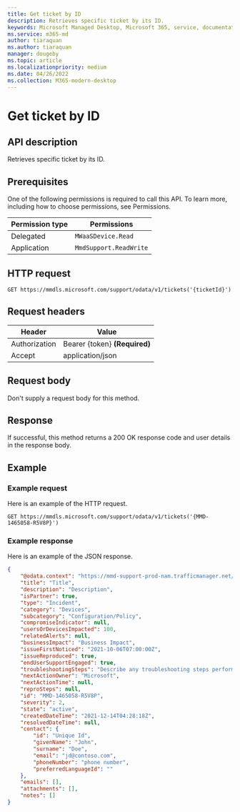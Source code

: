 ```yaml
---
title: Get ticket by ID
description: Retrieves specific ticket by its ID.
keywords: Microsoft Managed Desktop, Microsoft 365, service, documentation
ms.service: m365-md
author: tiaraquan
ms.author: tiaraquan
manager: dougeby
ms.topic: article
ms.localizationpriority: medium
ms.date: 04/26/2022
ms.collection: M365-modern-desktop
---
```


# Get ticket by ID

## API description

Retrieves specific ticket by its ID.

## Prerequisites

One of the following permissions is required to call this API. To learn more, including how to choose permissions, see Permissions.

| Permission type | Permissions |
| --- | --- |
| Delegated | `MWaaSDevice.Read` |
| Application | `MmdSupport.ReadWrite` |

## HTTP request

```http
GET https://mmdls.microsoft.com/support/odata/v1/tickets('{ticketId}')
```

## Request headers

| Header | Value |
| --- | --- |
| Authorization | Bearer {token} **(Required)** |
| Accept | application/json |

## Request body

Don't supply a request body for this method.

## Response

If successful, this method returns a 200 OK response code and user details in the response body.

## Example

### Example request

Here is an example of the HTTP request.

```http
GET https://mmdls.microsoft.com/support/odata/v1/tickets('{MMD-1465058-R5V8P}')
```

### Example response

Here is an example of the JSON response.

```json
{ 
    "@odata.context": "https://mmd-support-prod-nam.trafficmanager.net/odata/v1/$metadata#Tickets/$entity", 
    "title": "Title", 
    "description": "Description", 
    "isPartner": true, 
    "type": "Incident", 
    "category": "Devices", 
    "subcategory": "Configuration/Policy", 
    "compromiseIndicator": null, 
    "usersOrDevicesImpacted": 100, 
    "relatedAlerts": null, 
    "businessImpact": "Business Impact", 
    "issueFirstNoticed": "2021-10-06T07:00:00Z", 
    "issueReproduced": true, 
    "endUserSupportEngaged": true, 
    "troubleshootingSteps": "Describe any troubleshooting steps performed.", 
    "nextActionOwner": "Microsoft", 
    "nextActionTime": null, 
    "reproSteps": null, 
    "id": "MMD-1465058-R5V8P", 
    "severity": 2, 
    "state": "active", 
    "createdDateTime": "2021-12-14T04:28:18Z", 
    "resolvedDateTime": null, 
    "contact": { 
        "id": "Unique Id", 
        "givenName": "John", 
        "surname": "Doe", 
        "email": "jd@contoso.com", 
        "phoneNumber": "phone number", 
        "preferredLanguageId": "" 
    }, 
    "emails": [], 
    "attachments": [], 
    "notes": [] 
}
```
